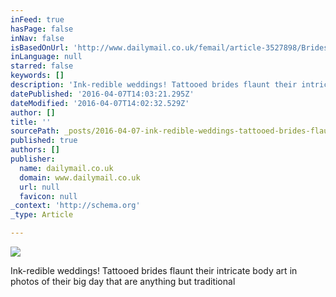 ```yaml
---
inFeed: true
hasPage: false
inNav: false
isBasedOnUrl: 'http://www.dailymail.co.uk/femail/article-3527898/Brides-tattoos-rebellious-wedding-photoshoots-prove-body-art-beautiful.html?ITO=1490&ns_mchannel=rss&ns_campaign=1490'
inLanguage: null
starred: false
keywords: []
description: 'Ink-redible weddings! Tattooed brides flaunt their intricate body art in photos of their big day that are anything but traditional'
datePublished: '2016-04-07T14:03:21.295Z'
dateModified: '2016-04-07T14:02:32.529Z'
author: []
title: ''
sourcePath: _posts/2016-04-07-ink-redible-weddings-tattooed-brides-flaunt-their-intricate.md
published: true
authors: []
publisher:
  name: dailymail.co.uk
  domain: www.dailymail.co.uk
  url: null
  favicon: null
_context: 'http://schema.org'
_type: Article

---
```

![](https://the-grid-user-content.s3-us-west-2.amazonaws.com/c8da228a-9a98-433a-aaeb-2fed519b9a07.jpg)

Ink-redible weddings! Tattooed brides flaunt their intricate body art in photos of their big day that are anything but traditional
